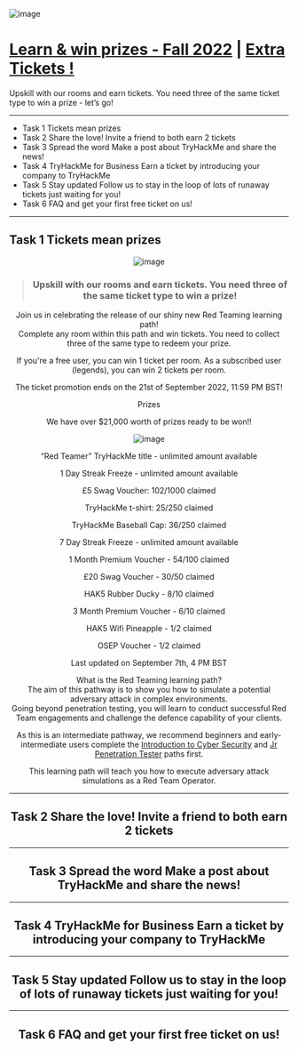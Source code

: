 ![image](https://user-images.githubusercontent.com/51442719/188941805-bcbc8785-8b88-45fe-9243-523ebb5a6fbf.png)

# [Learn & win prizes - Fall 2022](https://tryhackme.com/room/tickets3) | [Extra Tickets !](https://tryhackme.com/signup?referrer=Anlominus)

Upskill with our rooms and earn tickets. You need three of the same ticket type to win a prize - let’s go!

---

- Task 1  Tickets mean prizes
- Task 2  Share the love! Invite a friend to both earn 2 tickets
- Task 3  Spread the word Make a post about TryHackMe and share the news!
- Task 4  TryHackMe for Business Earn a ticket by introducing your company to TryHackMe
- Task 5  Stay updated Follow us to stay in the loop of lots of runaway tickets just waiting for you!
- Task 6  FAQ and get your first free ticket on us!

---

## Task 1  Tickets mean prizes

<div align="center">

![image](https://user-images.githubusercontent.com/51442719/188942201-2f6653d5-dc4c-417c-aee3-bfbd09288c23.png)

> ### Upskill with our rooms and earn tickets. You need three of the same ticket type to win a prize!

Join us in celebrating the release of our shiny new Red Teaming learning path!  
Complete any room within this path and win tickets. You need to collect three of the same type to redeem your prize. 

If you're a free user, you can win 1 ticket per room. As a subscribed user (legends), you can win 2 tickets per room.

The ticket promotion ends on the 21st of September 2022, 11:59 PM BST!

Prizes

We have over $21,000 worth of prizes ready to be won!! 
  
![image](https://user-images.githubusercontent.com/51442719/188942369-50b7eba6-374c-4c21-92a2-34f02cbcdc55.png)

“Red Teamer” TryHackMe title - unlimited amount available 

1 Day Streak Freeze - unlimited amount available 

£5 Swag Voucher: 102/1000 claimed

TryHackMe t-shirt: 25/250 claimed

TryHackMe Baseball Cap: 36/250 claimed

7 Day Streak Freeze - unlimited amount available

1 Month Premium Voucher - 54/100 claimed

£20 Swag Voucher - 30/50 claimed

HAK5 Rubber Ducky - 8/10 claimed

3 Month Premium Voucher - 6/10 claimed

HAK5 Wifi Pineapple - 1/2 claimed

OSEP Voucher - 1/2 claimed

Last updated on September 7th, 4 PM BST
  
What is the Red Teaming learning path?  
The aim of this pathway is to show you how to simulate a potential adversary attack in complex environments.  
Going beyond penetration testing, you will learn to conduct successful Red Team engagements and challenge the defence capability of your clients.  
  
As this is an intermediate pathway, we recommend beginners and early-intermediate users complete the [Introduction to Cyber Security](https://tryhackme.com/path-action/introtocyber/join) and [Jr Penetration Tester](https://tryhackme.com/path-action/presecurity/join) paths first.

This learning path will teach you how to execute adversary attack simulations as a Red Team Operator.


--- 

## Task 2  Share the love! Invite a friend to both earn 2 tickets

---

## Task 3  Spread the word Make a post about TryHackMe and share the news!

---

## Task 4  TryHackMe for Business Earn a ticket by introducing your company to TryHackMe

---

## Task 5  Stay updated Follow us to stay in the loop of lots of runaway tickets just waiting for you!

---

## Task 6  FAQ and get your first free ticket on us!
